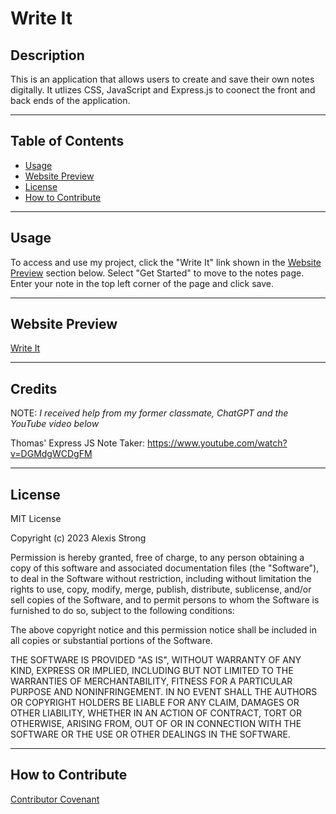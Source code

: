 # **Write It**

## **Description**
This is an application that allows users to create and save their own notes digitally. It utlizes CSS, JavaScript and Express.js to coonect the front and back ends of the application. 

- - - -
## **Table of Contents**
- [Usage](#usage)
- [Website Preview](#website-preview)
- [License](#license)
- [How to Contribute](#how-to-contribute)
- - - -
## **Usage**
To access and use my project, click the "Write It" link shown in the [Website Preview](#website-preview)<a name="website_preview"></a> section below. Select "Get Started" to move to the notes page. Enter your note in the top left corner of the page and click save. 
- - - -
## **Website Preview**
[Write It](https://write-it-up-569d99427c6d.herokuapp.com/)
- - - - 
## **Credits**
NOTE: *I received help from my former classmate, ChatGPT and the YouTube video below*

Thomas' Express JS Note Taker:
https://www.youtube.com/watch?v=DGMdgWCDgFM 

- - - - 
## **License**
MIT License

Copyright (c) 2023 Alexis Strong

Permission is hereby granted, free of charge, to any person obtaining a copy
of this software and associated documentation files (the "Software"), to deal
in the Software without restriction, including without limitation the rights
to use, copy, modify, merge, publish, distribute, sublicense, and/or sell
copies of the Software, and to permit persons to whom the Software is
furnished to do so, subject to the following conditions:

The above copyright notice and this permission notice shall be included in all
copies or substantial portions of the Software.

THE SOFTWARE IS PROVIDED "AS IS", WITHOUT WARRANTY OF ANY KIND, EXPRESS OR
IMPLIED, INCLUDING BUT NOT LIMITED TO THE WARRANTIES OF MERCHANTABILITY,
FITNESS FOR A PARTICULAR PURPOSE AND NONINFRINGEMENT. IN NO EVENT SHALL THE
AUTHORS OR COPYRIGHT HOLDERS BE LIABLE FOR ANY CLAIM, DAMAGES OR OTHER
LIABILITY, WHETHER IN AN ACTION OF CONTRACT, TORT OR OTHERWISE, ARISING FROM,
OUT OF OR IN CONNECTION WITH THE SOFTWARE OR THE USE OR OTHER DEALINGS IN THE
SOFTWARE.
- - - - 
## **How to Contribute**
[Contributor Covenant](https://www.contributor-covenant.org/)